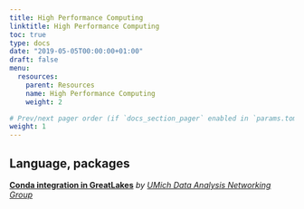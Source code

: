 ```yaml
---
title: High Performance Computing
linktitle: High Performance Computing
toc: true
type: docs
date: "2019-05-05T00:00:00+01:00"
draft: false
menu:
  resources:
    parent: Resources
    name: High Performance Computing
    weight: 2

# Prev/next pager order (if `docs_section_pager` enabled in `params.toml`)
weight: 1
---
```



## Language, packages

[**Conda integration in GreatLakes**](https://github.com/um-dang/conda_on_the_cluster)
*by [UMich Data Analysis Networking Group](https://um-dang.github.io/)*

